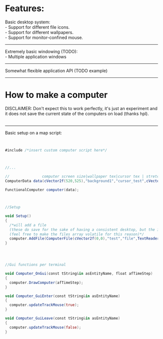 # Features:

Basic desktop system:<br /> - Support for different file icons.<br /> - Support for different wallpapers.<br /> - Support for monitor-confined mouse.<br />

---------------------------------------

Extremely basic windowing (TODO):<br /> - Multiple application windows<br />

---------------------------------------

Somewhat flexible application API (TODO example)

---------------------------------------
# How to make a computer
DISCLAIMER: Don't expect this to work perfectly, it's just an experiment and it does not save the current state of the computers on load (thanks hpl).<br /><br />

---------------------------------------

Basic setup on a map script:

```as


#include /*insert custom computer script here*/



//...

//               computer screen size|wallpaper tex|cursor tex | stretchedOffset (if something that should look square (100x100) looks rectangular, try making these smaller.)
ComputerData data(cVector2f(520,525),"background1","cursor_test",cVector2f(1,1));
		
FunctionalComputer computer(data);



//Setup

void Setup()
{
  /*will add a file 
  (these do save for the sake of having a consistent desktop, but the icons break on load unless they're reset every time the map loads )
  (feel free to make the files array volatile for this reason)*/
  computer.AddFile(ComputerFile(cVector2f(0,0),"test","file",TextReader("test - Text reader",AppTextContent("TEST"))));
}




//Gui functions per terminal

void Computer_OnGui(const tString&in asEntityName, float afTimeStep)
{
  computer.DrawComputer(afTimeStep);
}

void Computer_GuiEnter(const tString&in asEntityName)
{
  computer.updateTrackMouse(true);
}

void Computer_GuiLeave(const tString&in asEntityName)
{
  computer.updateTrackMouse(false);
}

```
